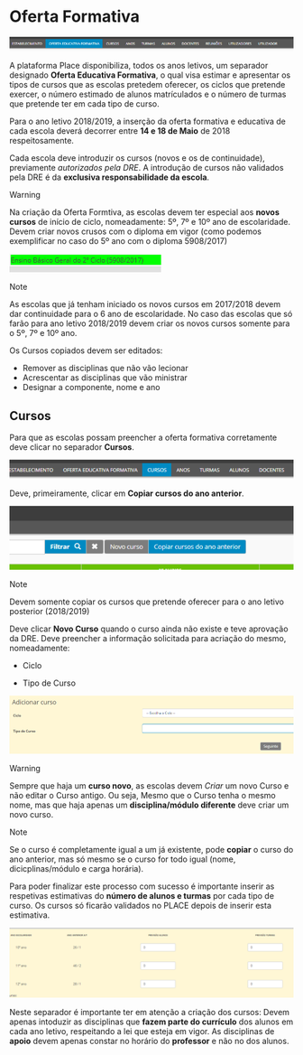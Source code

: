 ﻿# Oferta Formativa

![Ofertaformativa](../../images/Place21/Alunos/ofertaformativa.PNG)

A plataforma Place disponibiliza, todos os anos letivos, um separador designado **Oferta Educativa Formativa**, o qual visa estimar e apresentar os tipos de cursos que as escolas pretedem oferecer, os ciclos que pretende exercer, o número estimado de alunos matrículados e o número de turmas que pretende ter em cada tipo de curso. 

Para o ano letivo 2018/2019, a inserção da oferta formativa e educativa de cada escola deverá decorrer entre **14 e 18 de Maio** de 2018 respeitosamente.  

Cada escola deve introduzir os cursos (novos e os de continuidade), previamente *autorizados pela DRE*. A introdução de cursos não validados pela DRE é da **exclusiva responsabilidade da escola**.

> [!WARNING]  
> Na criação da Oferta Formtiva, as escolas devem ter especial aos **novos cursos** de início de ciclo, nomeadamente: 5º, 7º e 10º ano de escolaridade. Devem criar novos crusos com o diploma em vigor (como podemos exemplificar no caso do 5º ano com o diploma 5908/2017)

![Diploma](../../images/Place21/Alunos/Diploma.PNG)

> [!NOTE]  
> As escolas que já tenham iniciado os novos cursos em 2017/2018 devem dar continuidade para o 6 ano de escolaridade. No caso das escolas que só farão para ano letivo 2018/2019 devem criar os novos cursos somente para o 5º, 7º e 10º ano. 


Os Cursos copiados devem ser editados:

- Remover as disciplinas que não vão lecionar 
- Acrescentar as disciplinas que vão ministrar 
- Designar a componente, nome e ano 


## Cursos 

Para que as escolas possam preencher a oferta formativa corretamente deve clicar no separador **Cursos**.

![Cursos](../../images/Place21/Alunos/cursos.PNG)

Deve, primeiramente, clicar em **Copiar cursos do ano anterior**.

![Copiarcursos](../../images/Place21/Alunos/copiarcursos.PNG)


> [!NOTE]  
> Devem somente copiar os cursos que pretende oferecer para o ano letivo posterior (2018/2019)


Deve clicar **Novo Curso** quando o curso ainda não existe e teve aprovação da DRE. Deve preencher a informação solicitada para acriação do mesmo, nomeadamente:

- Ciclo

- Tipo de Curso 

![Novocurso](../../images/Place21/Alunos/novocurso.PNG)


> [!WARNING]  
> Sempre que haja um **curso novo**, as escolas devem *Criar*  um novo Curso e não editar o Curso antigo. Ou seja, Mesmo que o Curso tenha o mesmo nome, mas que haja apenas um **disciplina/módulo diferente** deve criar um novo curso.


> [!NOTE]  
> Se o curso é completamente igual a um já existente, pode **copiar** o curso do ano anterior, mas só mesmo se o curso for todo igual (nome, dicicplinas/módulo e carga horária).

Para poder finalizar este processo com sucesso é importante inserir as respetivas estimativas do **número de alunos e turmas** por cada tipo de curso. Os cursos só ficarão validados no PLACE depois de inserir esta estimativa.   

![Alunoseturmas](../../images/Place21/Alunos/alunoseturmas.PNG)


Neste separador é importante ter em atenção a criação dos cursos: Devem apenas intoduzir as disciplinas que **fazem parte do currículo** dos alunos em cada ano letivo, respeitando a lei que esteja em vigor. As disciplinas de **apoio** devem apenas constar no horário do **professor** e não no dos alunos. 
 




